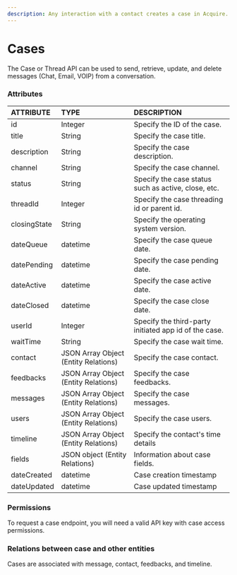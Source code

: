 ```yaml
---
description: Any interaction with a contact creates a case in Acquire.
---
```


# Cases

The Case or Thread API can be used to send, retrieve, update, and delete messages \(Chat, Email, VOIP\) from a conversation.

### Attributes 

| ATTRIBUTE | TYPE | DESCRIPTION |
| :--- | :--- | :--- |
| id | Integer | Specify the ID of the case. |
| title | String | Specify the case title. |
| description | String | Specify the case description. |
| channel | String | Specify the case channel. |
| status | String | Specify the case status such as active, close, etc. |
| threadId | Integer | Specify the case threading id or parent id. |
| closingState | String | Specify the operating system version. |
| dateQueue | datetime | Specify the case queue date. |
| datePending | datetime | Specify the case pending date. |
| dateActive | datetime | Specify the case active date. |
| dateClosed | datetime | Specify the case close date. |
| userId | Integer | Specify the third-party initiated app id of the case. |
| waitTime | String | Specify the case wait time. |
| contact | JSON Array Object \(Entity Relations\) | Specify the case contact. |
| feedbacks | JSON Array Object \(Entity Relations\) | Specify the case feedbacks. |
| messages | JSON Array Object \(Entity Relations\) | Specify the case messages. |
| users | JSON Array Object \(Entity Relations\) | Specify the case users. |
| timeline | JSON Array Object \(Entity Relations\) | Specify the contact's time details |
| fields | JSON object \(Entity Relations\) | Information about case fields. |
| dateCreated | datetime | Case creation timestamp |
| dateUpdated | datetime | Case updated timestamp |

### **Permissions**

To request a case endpoint, you will need a valid API key with case access permissions.

### **Relations between case and other entities**

Cases are associated with message, contact, feedbacks, and timeline. 

